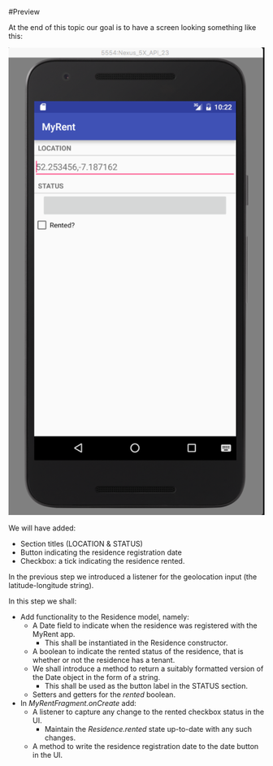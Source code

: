 #Preview

At the end of this topic our goal is to have a screen looking something like this:

![](img/01.png)

We will have added: 

- Section titles (LOCATION & STATUS)
- Button indicating the residence registration date
- Checkbox: a tick indicating the residence rented.

In the previous step we introduced a listener for the geolocation input (the latitude-longitude string).

In this step we shall:

- Add functionality to the Residence model, namely:
    - A Date field to indicate when the residence was registered with the MyRent app.
        - This shall be instantiated in the Residence constructor.
    - A boolean to indicate the rented status of the residence, that is whether or not the residence has a tenant.
    - We shall introduce a method to return a suitably formatted version of the Date object in the form of a string.
        - This shall be used as the button label in the STATUS section.
    - Setters and getters for the *rented* boolean.
- In *MyRentFragment.onCreate* add:
    - A listener to capture any change to the rented checkbox status in the UI.
        - Maintain the *Residence.rented* state up-to-date with any such changes.
    - A method to write the residence registration date to the date button in the UI.

